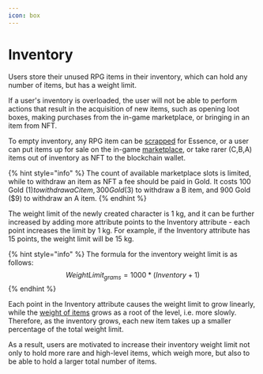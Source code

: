 ```yaml
---
icon: box
---
```


# Inventory

Users store their unused RPG items in their inventory, which can hold any number of items, but has a weight limit.

If a user's inventory is overloaded, the user will not be able to perform actions that result in the acquisition of new items, such as opening loot boxes, making purchases from the in-game marketplace, or bringing in an item from NFT.

To empty inventory, any RPG item can be [scrapped](crafting.md#scrapping) for Essence, or a user can put items up for sale on the in-game [marketplace](../../../infrastructure/marketplace.md), or take rarer (C,B,A) items out of inventory as NFT to the blockchain wallet.

{% hint style="info" %}
The count of available marketplace slots is limited, while to withdraw an item as NFT a fee should be paid in Gold. It costs 100 Gold ($1) to withdraw a C item, 300 Gold ($3) to withdraw a B item, and 900 Gold ($9) to withdraw an A item.
{% endhint %}

The weight limit of the newly created character is 1 kg, and it can be further increased by adding more attribute points to the Inventory attribute - each point increases the limit by 1 kg. For example, if the Inventory attribute has 15 points, the weight limit will be 15 kg.&#x20;

{% hint style="info" %}
The formula for the inventory weight limit is as follows: $$WeightLimit_{grams}=1000*(Inventory+1)$$
{% endhint %}

Each point in the Inventory attribute causes the weight limit to grow linearly, while the [weight of items](../rpg-items/) grows as a root of the level, i.e. more slowly. Therefore, as the inventory grows, each new item takes up a smaller percentage of the total weight limit.

As a result, users are motivated to increase their inventory weight limit not only to hold more rare and high-level items, which weigh more, but also to be able to hold a larger total number of items.
